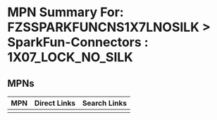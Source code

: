



# MPN Summary For: FZSSPARKFUNCNS1X7LNOSILK > SparkFun-Connectors : 1X07_LOCK_NO_SILK

## MPNs
  

|MPN|Direct Links|Search Links|
| :--- | :--- | :--- |
||||
